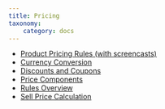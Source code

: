 ```yaml
---
title: Pricing
taxonomy:
    category: docs
---
```


<ul>
<li><a href="">Product Pricing Rules (with screencasts)</a></li>	
<li><a href="">Currency Conversion</a></li>
<li><a href="">Discounts and Coupons</a></li>
<li><a href="">Price Components</a></li>
<li><a href="">Rules Overview</a></li>
<li><a href="">Sell Price Calculation</a></li>
</ul>
